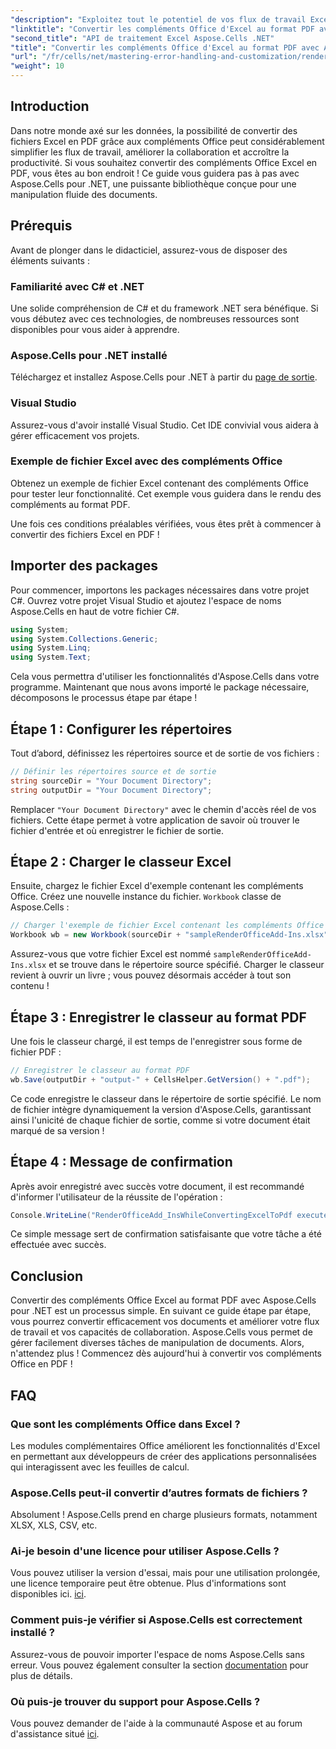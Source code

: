 ```yaml
---
"description": "Exploitez tout le potentiel de vos flux de travail Excel en apprenant à convertir facilement des fichiers Excel contenant des compléments Office au format PDF avec Aspose.Cells pour .NET. Ce guide complet propose une approche étape par étape."
"linktitle": "Convertir les compléments Office d'Excel au format PDF avec Aspose.Cells"
"second_title": "API de traitement Excel Aspose.Cells .NET"
"title": "Convertir les compléments Office d'Excel au format PDF avec Aspose.Cells"
"url": "/fr/cells/net/mastering-error-handling-and-customization/render-office-add-ins-in-excel-to-pdf-format/"
"weight": 10
---
```


## Introduction

Dans notre monde axé sur les données, la possibilité de convertir des fichiers Excel en PDF grâce aux compléments Office peut considérablement simplifier les flux de travail, améliorer la collaboration et accroître la productivité. Si vous souhaitez convertir des compléments Office Excel en PDF, vous êtes au bon endroit ! Ce guide vous guidera pas à pas avec Aspose.Cells pour .NET, une puissante bibliothèque conçue pour une manipulation fluide des documents.

## Prérequis

Avant de plonger dans le didacticiel, assurez-vous de disposer des éléments suivants :

### Familiarité avec C# et .NET
Une solide compréhension de C# et du framework .NET sera bénéfique. Si vous débutez avec ces technologies, de nombreuses ressources sont disponibles pour vous aider à apprendre.

### Aspose.Cells pour .NET installé
Téléchargez et installez Aspose.Cells pour .NET à partir du [page de sortie](https://releases.aspose.com/cells/net/).

### Visual Studio
Assurez-vous d'avoir installé Visual Studio. Cet IDE convivial vous aidera à gérer efficacement vos projets.

### Exemple de fichier Excel avec des compléments Office
Obtenez un exemple de fichier Excel contenant des compléments Office pour tester leur fonctionnalité. Cet exemple vous guidera dans le rendu des compléments au format PDF.

Une fois ces conditions préalables vérifiées, vous êtes prêt à commencer à convertir des fichiers Excel en PDF !

## Importer des packages
Pour commencer, importons les packages nécessaires dans votre projet C#. Ouvrez votre projet Visual Studio et ajoutez l'espace de noms Aspose.Cells en haut de votre fichier C#.

```csharp
using System;
using System.Collections.Generic;
using System.Linq;
using System.Text;
```
Cela vous permettra d'utiliser les fonctionnalités d'Aspose.Cells dans votre programme. Maintenant que nous avons importé le package nécessaire, décomposons le processus étape par étape !

## Étape 1 : Configurer les répertoires

Tout d’abord, définissez les répertoires source et de sortie de vos fichiers :

```csharp
// Définir les répertoires source et de sortie
string sourceDir = "Your Document Directory";
string outputDir = "Your Document Directory";
```

Remplacer `"Your Document Directory"` avec le chemin d'accès réel de vos fichiers. Cette étape permet à votre application de savoir où trouver le fichier d'entrée et où enregistrer le fichier de sortie.

## Étape 2 : Charger le classeur Excel

Ensuite, chargez le fichier Excel d'exemple contenant les compléments Office. Créez une nouvelle instance du fichier. `Workbook` classe de Aspose.Cells :

```csharp
// Charger l'exemple de fichier Excel contenant les compléments Office
Workbook wb = new Workbook(sourceDir + "sampleRenderOfficeAdd-Ins.xlsx");
```

Assurez-vous que votre fichier Excel est nommé `sampleRenderOfficeAdd-Ins.xlsx` et se trouve dans le répertoire source spécifié. Charger le classeur revient à ouvrir un livre ; vous pouvez désormais accéder à tout son contenu !

## Étape 3 : Enregistrer le classeur au format PDF

Une fois le classeur chargé, il est temps de l'enregistrer sous forme de fichier PDF :

```csharp
// Enregistrer le classeur au format PDF
wb.Save(outputDir + "output-" + CellsHelper.GetVersion() + ".pdf");
```

Ce code enregistre le classeur dans le répertoire de sortie spécifié. Le nom de fichier intègre dynamiquement la version d'Aspose.Cells, garantissant ainsi l'unicité de chaque fichier de sortie, comme si votre document était marqué de sa version !

## Étape 4 : Message de confirmation

Après avoir enregistré avec succès votre document, il est recommandé d'informer l'utilisateur de la réussite de l'opération :

```csharp
Console.WriteLine("RenderOfficeAdd_InsWhileConvertingExcelToPdf executed successfully.");
```

Ce simple message sert de confirmation satisfaisante que votre tâche a été effectuée avec succès.

## Conclusion

Convertir des compléments Office Excel au format PDF avec Aspose.Cells pour .NET est un processus simple. En suivant ce guide étape par étape, vous pourrez convertir efficacement vos documents et améliorer votre flux de travail et vos capacités de collaboration. Aspose.Cells vous permet de gérer facilement diverses tâches de manipulation de documents. Alors, n'attendez plus ! Commencez dès aujourd'hui à convertir vos compléments Office en PDF !

## FAQ

### Que sont les compléments Office dans Excel ?
Les modules complémentaires Office améliorent les fonctionnalités d'Excel en permettant aux développeurs de créer des applications personnalisées qui interagissent avec les feuilles de calcul.

### Aspose.Cells peut-il convertir d’autres formats de fichiers ?
Absolument ! Aspose.Cells prend en charge plusieurs formats, notamment XLSX, XLS, CSV, etc.

### Ai-je besoin d'une licence pour utiliser Aspose.Cells ?
Vous pouvez utiliser la version d'essai, mais pour une utilisation prolongée, une licence temporaire peut être obtenue. Plus d'informations sont disponibles ici. [ici](https://purchase.aspose.com/temporary-license/).

### Comment puis-je vérifier si Aspose.Cells est correctement installé ?
Assurez-vous de pouvoir importer l'espace de noms Aspose.Cells sans erreur. Vous pouvez également consulter la section [documentation](https://reference.aspose.com/cells/net/) pour plus de détails.

### Où puis-je trouver du support pour Aspose.Cells ?
Vous pouvez demander de l'aide à la communauté Aspose et au forum d'assistance situé [ici](https://forum.aspose.com/c/cells/9).